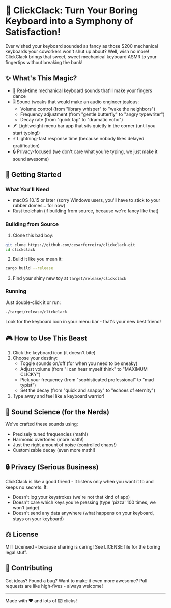 # 🎹 ClickClack: Turn Your Boring Keyboard into a Symphony of Satisfaction!

Ever wished your keyboard sounded as fancy as those $200 mechanical keyboards your coworkers won't shut up about? Well, wish no more! ClickClack brings that sweet, sweet mechanical keyboard ASMR to your fingertips without breaking the bank! 

## ✨ What's This Magic?

- 🎵 Real-time mechanical keyboard sounds that'll make your fingers dance
- 🎚️ Sound tweaks that would make an audio engineer jealous:
  - Volume control (from "library whisper" to "wake the neighbors")
  - Frequency adjustment (from "gentle butterfly" to "angry typewriter")
  - Decay rate (from "quick tap" to "dramatic echo")
- 🪶 Lightweight menu bar app that sits quietly in the corner (until you start typing!)
- ⚡️ Lightning-fast response time (because nobody likes delayed gratification)
- 🔒 Privacy-focused (we don't care what you're typing, we just make it sound awesome)

## 🚀 Getting Started

### What You'll Need

- macOS 10.15 or later (sorry Windows users, you'll have to stick to your rubber domes... for now)
- Rust toolchain (if building from source, because we're fancy like that)

### Building from Source

1. Clone this bad boy:
```bash
git clone https://github.com/cesarferreira/clickclack.git
cd clickclack
```

2. Build it like you mean it:
```bash
cargo build --release
```

3. Find your shiny new toy at `target/release/clickclack`

### Running

Just double-click it or run:
```bash
./target/release/clickclack
```

Look for the keyboard icon in your menu bar - that's your new best friend!

## 🎮 How to Use This Beast

1. Click the keyboard icon (it doesn't bite)
2. Choose your destiny:
   - Toggle sounds on/off (for when you need to be sneaky)
   - Adjust volume (from "I can hear myself think" to "MAXIMUM CLICKY")
   - Pick your frequency (from "sophisticated professional" to "mad typist")
   - Set the decay (from "quick and snappy" to "echoes of eternity")
3. Type away and feel like a keyboard warrior!

## 🎨 Sound Science (for the Nerds)

We've crafted these sounds using:
- Precisely tuned frequencies (math!)
- Harmonic overtones (more math!)
- Just the right amount of noise (controlled chaos!)
- Customizable decay (even more math!)

## 🔒 Privacy (Serious Business)

ClickClack is like a good friend - it listens only when you want it to and keeps no secrets. It:
- Doesn't log your keystrokes (we're not that kind of app)
- Doesn't care which keys you're pressing (type 'pizza' 100 times, we won't judge)
- Doesn't send any data anywhere (what happens on your keyboard, stays on your keyboard)

## ⚖️ License

MIT Licensed - because sharing is caring! See LICENSE file for the boring legal stuff.

## 🤝 Contributing

Got ideas? Found a bug? Want to make it even more awesome? Pull requests are like high-fives - always welcome! 

---

Made with ❤️ and lots of ⌨️ clicks! 